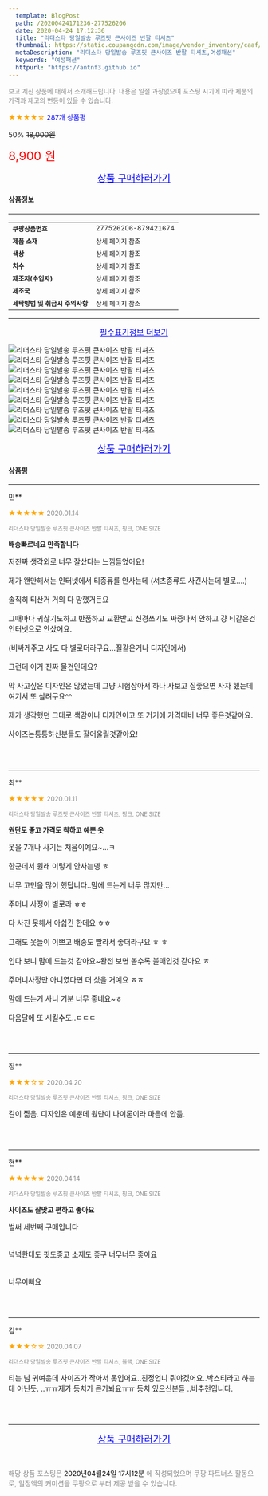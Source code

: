 ```yaml
---
  template: BlogPost
  path: /20200424171236-277526206
  date: 2020-04-24 17:12:36
  title: "리더스타 당일발송 루즈핏 큰사이즈 반팔 티셔츠"
  thumbnail: https://static.coupangcdn.com/image/vendor_inventory/caaf/429df337224501d4f83dd0be17cb55ab94114d1c21ad648a6af16d887778.jpg
  metaDescription: "리더스타 당일발송 루즈핏 큰사이즈 반팔 티셔츠,여성패션"
  keywords: "여성패션"
  httpurl: "https://antnf3.github.io"
---
```

  
<span style="color: #888;font-size:0.8rem">보고 계신 상품에 대해서 소개해드립니다.
내용은 일절 과장없으며 포스팅 시기에 따라 제품의 가격과 재고의 변동이 있을 수 있습니다.</span>
  
<span style="color: orange;">★★★★☆</span> <span style="color: blue;font-size: 0.85rem;">287개 상품평</span>

<span style="font-size: 0.9rem">50%</span> <span style="font-size: 0.9rem">~~18,000원~~</span>

<span style="color: red;font-size: 1.5rem;">8,900 원</span>



<p align="center"><a href="http://me2.do/G2hMAGzc" style="font-size: 1.2rem; color: blue;">상품 구매하러가기</a></p>

#### 상품정보

---

|                  |                       |
| ---------------- | --------------------- |
| **<span style="font-size:0.8rem;">쿠팡상품번호</span>** | <span style="font-size:0.8rem;">277526206-879421674</span> |
| **<span style="font-size:0.8rem;">제품 소재</span>**    | <span style="font-size:0.8rem;">상세 페이지 참조</span>        |
| **<span style="font-size:0.8rem;">색상</span>**    | <span style="font-size:0.8rem;">상세 페이지 참조</span>        |
| **<span style="font-size:0.8rem;">치수</span>**    | <span style="font-size:0.8rem;">상세 페이지 참조</span>        |
| **<span style="font-size:0.8rem;">제조자(수입자)</span>**    | <span style="font-size:0.8rem;">상세 페이지 참조</span>        |
| **<span style="font-size:0.8rem;">제조국</span>**    | <span style="font-size:0.8rem;">상세 페이지 참조</span>        |
| **<span style="font-size:0.8rem;">세탁방법 및 취급시 주의사항</span>**    | <span style="font-size:0.8rem;">상세 페이지 참조</span>        |




---

<p align="center"><a href="http://me2.do/G2hMAGzc" style="font-size: 1rem; color: blue;">필수표기정보 더보기</a></p>

![리더스타 당일발송 루즈핏 큰사이즈 반팔 티셔츠](http://thumbnail10.coupangcdn.com/thumbnails/remote/q89/image/vendor_inventory/12c8/12cb985250e4c8ce33a2cc9cba4d38da59857a645aa482c71caeaf1e95c2.jpg)
![리더스타 당일발송 루즈핏 큰사이즈 반팔 티셔츠](http://thumbnail9.coupangcdn.com/thumbnails/remote/q89/image/vendor_inventory/2791/78239d8ded944aa7aed9038b275c6f741107f4f3eea571d9357f98026ad1.jpg)
![리더스타 당일발송 루즈핏 큰사이즈 반팔 티셔츠](http://thumbnail6.coupangcdn.com/thumbnails/remote/q89/image/vendor_inventory/9608/53c04e80cea9c4d373010443641ec854fd155f4d1803cfcad587b9f1a1e7.jpg)
![리더스타 당일발송 루즈핏 큰사이즈 반팔 티셔츠](http://thumbnail10.coupangcdn.com/thumbnails/remote/q89/image/vendor_inventory/051f/c5d9b04a8ebf0934f894f175dc073e73f78a80341c6ba0eae8133314db04.jpg)
![리더스타 당일발송 루즈핏 큰사이즈 반팔 티셔츠](http://thumbnail10.coupangcdn.com/thumbnails/remote/q89/image/vendor_inventory/79ec/938ae6fefd30ad90540753f87b925389531ae7eae5d046f3609e76199d27.jpg)
![리더스타 당일발송 루즈핏 큰사이즈 반팔 티셔츠](http://thumbnail8.coupangcdn.com/thumbnails/remote/q89/image/vendor_inventory/2e3b/1845afb9eb22bcf0814abf221ceb86deeafd81c1d8bce8849006832fb15b.jpg)
![리더스타 당일발송 루즈핏 큰사이즈 반팔 티셔츠](http://thumbnail7.coupangcdn.com/thumbnails/remote/q89/image/vendor_inventory/3587/a2bf3992e202bed450958d31a1867a02f3b41838d1d8ff50715080eccbbe.jpg)
![리더스타 당일발송 루즈핏 큰사이즈 반팔 티셔츠](http://thumbnail6.coupangcdn.com/thumbnails/remote/q89/image/vendor_inventory/ac8e/b5dc834a1bcc0a62e13d898877794b9a77096dd070befe4f6174c8ee68a2.jpg)
![리더스타 당일발송 루즈핏 큰사이즈 반팔 티셔츠](http://thumbnail7.coupangcdn.com/thumbnails/remote/q89/image/vendor_inventory/5e64/d0a2220bbaa5da82758ffc8eebe741844b4b9fec243eb72d06845037bae2.jpg)

<p align="center"><a href="http://me2.do/G2hMAGzc" style="font-size: 1.2rem; color: blue;">상품 구매하러가기</a></p>

#### 상품평
  
---
  
민**
    
<span style="color: orange;">★★★★★</span> <span style="font-size:0.8rem;color: #888;">2020.01.14</span>
    
<span style="color: #888;font-size:0.7rem">리더스타 당일발송 루즈핏 큰사이즈 반팔 티셔츠, 핑크, ONE SIZE</span>
    
<span style="font-size:0.85rem">**배송빠르네요 만족합니다**</span>
    
<span style="font-size: 0.9rem;">저진짜 생각외로 너무 잘샀다는 느낌들었어요! <br/><br/>제가 왠만해서는 인터넷에서 티종류를 안사는데 (셔츠종류도 사긴사는데 별로....) <br/><br/>솔직히 티산거 거의 다 망했거든요 <br/><br/>그때마다 귀찮기도하고 반품하고 교환받고 신경쓰기도 짜증나서 안하고 걍 티같은건 인터넷으로 안샀어요. <br/><br/>(비싸게주고 사도 다 별로더라구요...질같은거나 디자인에서) <br/><br/>그런데 이거 진짜 물건인데요? <br/><br/>막 사고싶은 디자인은 많았는데 그냥 시험삼아서 하나 사보고 질좋으면 사자 했는데 여기서 또 살려구요^^<br/><br/> 제가 생각했던 그대로 색감이나 디자인이고 또 거기에 가격대비 너무 좋은것같아요. <br/><br/> 사이즈는통통하신분들도 잘어울릴것같아요!</span>
    
<br>
<br>

---
  
최**
    
<span style="color: orange;">★★★★★</span> <span style="font-size:0.8rem;color: #888;">2020.01.11</span>
    
<span style="color: #888;font-size:0.7rem">리더스타 당일발송 루즈핏 큰사이즈 반팔 티셔츠, 핑크, ONE SIZE</span>
    
<span style="font-size:0.85rem">**원단도 좋고 가격도 착하고 예쁜 옷**</span>
    
<span style="font-size: 0.9rem;">옷을 7개나 사기는 처음이예요~...ㅋ <br/><br/>한군데서 원래 이렇게 안사는뎅 ㅎ<br/><br/> 너무 고민을 많이 했답니다..맘에 드는게 너무 많지만...<br/><br/>주머니 사정이 별로라 ㅎㅎ <br/><br/>다 사진 못해서 아쉽긴 한데요 ㅎㅎ<br/><br/> 그래도 옷들이 이쁘고 배송도 빨라서 좋더라구요 ㅎ ㅎ <br/><br/>입다 보니 맘에 드는것 같아요~완전 보면 볼수록 볼매인것 같아요 ㅎ <br/><br/>주머니사정만 아니였다면 더 샀을 거예요 ㅎㅎ <br/><br/>맘에 드는거 사니 기분 너무 좋네요~ㅎ<br/><br/> 다음달에 또 시킬수도..ㄷㄷㄷ</span>
    
<br>
<br>

---
  
정**
    
<span style="color: orange;">★★★☆☆</span> <span style="font-size:0.8rem;color: #888;">2020.04.20</span>
    
<span style="color: #888;font-size:0.7rem">리더스타 당일발송 루즈핏 큰사이즈 반팔 티셔츠, 핑크, ONE SIZE</span>
    

    
<span style="font-size: 0.9rem;">길이  짧음. 디자인은 예뿐데 원단이 나이론이라  마음에 안듦.</span>
    
<br>
<br>

---
  
현**
    
<span style="color: orange;">★★★★★</span> <span style="font-size:0.8rem;color: #888;">2020.04.14</span>
    
<span style="color: #888;font-size:0.7rem">리더스타 당일발송 루즈핏 큰사이즈 반팔 티셔츠, 핑크, ONE SIZE</span>
    
<span style="font-size:0.85rem">**사이즈도 잘맞고 편하고 좋아요**</span>
    
<span style="font-size: 0.9rem;">벌써 세번째 구매입니다 <br/><br/><br/>넉넉한데도 핏도좋고 소재도 좋구 너무너무 좋아요 <br/><br/><br/>너무이뻐요</span>
    
<br>
<br>

---
  
김**
    
<span style="color: orange;">★★★☆☆</span> <span style="font-size:0.8rem;color: #888;">2020.04.07</span>
    
<span style="color: #888;font-size:0.7rem">리더스타 당일발송 루즈핏 큰사이즈 반팔 티셔츠, 블랙, ONE SIZE</span>
    

    
<span style="font-size: 0.9rem;">티는 넘 귀여운데 사이즈가 작아서 못입어요..친정언니 줘야겠어요..박스티라고 하는데 아닌듯. ..ㅠㅠ제가 등치가 큰가봐요ㅠㅠ 등치 있으신분들 ..비추천입니다.</span>
    
<br>
<br>


  
---
  
<p align="center"><a href="http://me2.do/G2hMAGzc" style="font-size: 1.2rem; color: blue;">상품 구매하러가기</a></p>
  
<br>
  
<span style="font-size: 0.85rem; color: #888;">해당 상품 포스팅은 <span style="color: #000;"> 2020년04월24일 17시12분 </span> 에 작성되었으며 쿠팡 파트너스 활동으로, 일정액의 커미션을 쿠팡으로 부터 제공 받을 수 있습니다.</span>